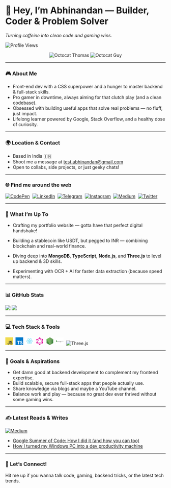 # 👋 Hey, I’m Abhinandan — Builder, Coder & Problem Solver

*Turning caffeine into clean code and gaming wins.*

![Profile Views](https://komarev.com/ghpvc/?username=abhinandansharma&color=blueviolet)

<p align="center">
  <img src="https://octodex.github.com/images/daftpunktocat-thomas.gif" height="160" alt="Octocat Thomas" />
  <img src="https://octodex.github.com/images/daftpunktocat-guy.gif" height="160" alt="Octocat Guy" />
</p>

---

### 🎮 About Me  
- Front-end dev with a CSS superpower and a hunger to master backend & full-stack skills.  
- Pro gamer in downtime, always aiming for that clutch play (and a clean codebase).  
- Obsessed with building useful apps that solve real problems — no fluff, just impact.  
- Lifelong learner powered by Google, Stack Overflow, and a healthy dose of curiosity.

---

### 🌍 Location & Contact  
- Based in India 🇮🇳  
- Shoot me a message at [test.abhinandan@gmail.com](mailto:test.abhinandan@gmail.com)  
- Open to collabs, side projects, or just geeky chats!

---

### 🌐 Find me around the web  
<p>
  <a href="https://codepen.io/abhinandansharma" title="CodePen"><img alt="CodePen" width="22px" src="https://user-images.githubusercontent.com/35263182/173191693-3862a52f-6cf0-4be0-8093-7f50f5819a3f.png" /></a>&nbsp;
  <a href="https://www.linkedin.com/in/abhinandan-sharma-672299150/" title="LinkedIn"><img alt="LinkedIn" width="22px" src="https://user-images.githubusercontent.com/35263182/173191332-989a9e9c-57f9-4d73-b311-d3bcecbc6e48.png" /></a>&nbsp;
  <a href="https://t.me/abhinandan0659" title="Telegram"><img alt="Telegram" width="22px" src="https://user-images.githubusercontent.com/35263182/173191559-3eb57002-e484-4f80-a9e6-8302b546a0b5.png" /></a>&nbsp;
  <a href="https://instagram.com/_abhinandansharma" title="Instagram"><img alt="Instagram" width="22px" src="https://user-images.githubusercontent.com/35263182/173191357-4967e888-c340-4b1b-83c0-c027bd5f0b52.png" /></a>&nbsp;
  <a href="https://medium.com/@abhinandan0659" title="Medium"><img alt="Medium" width="22px" src="https://user-images.githubusercontent.com/35263182/173191404-e45bb7e5-e70d-4cab-99c5-bc8056dea12f.png" /></a>&nbsp;
  <a href="https://twitter.com/notjustadev" title="Twitter (X)"><img alt="Twitter" width="22px" src="https://cdn.jsdelivr.net/gh/simple-icons/simple-icons/icons/x.svg" /></a>
</p>

---

### 🚀 What I’m Up To  
- Crafting my portfolio website — gotta have that perfect digital handshake!  
- Building a stablecoin like USDT, but pegged to INR — combining blockchain and real-world finance.

- Diving deep into **MongoDB**, **TypeScript**, **Node.js**, and **Three.js** to level up backend & 3D skills.  
- Experimenting with OCR + AI for faster data extraction (because speed matters).

---
### 📊 GitHub Stats

![](https://github-profile-summary-cards.vercel.app/api/cards/stats?username=abhinandansharma&theme=dracula)
[![](https://github-profile-summary-cards.vercel.app/api/cards/profile-details?username=abhinandansharma&theme=dracula)](https://github.com/vn7n24fzkq/github-profile-summary-cards) 

---

### 💻 Tech Stack & Tools

<p>
  <img alt="JavaScript" height="24" src="https://raw.githubusercontent.com/github/explore/main/topics/javascript/javascript.png" />&nbsp;
  <img alt="TypeScript" height="24" src="https://raw.githubusercontent.com/github/explore/main/topics/typescript/typescript.png" />&nbsp;
  <img alt="React" height="24" src="https://raw.githubusercontent.com/github/explore/main/topics/react/react.png" />&nbsp;
  <img alt="GraphQL" height="24" src="https://raw.githubusercontent.com/github/explore/main/topics/graphql/graphql.png" />&nbsp;
  <img alt="Node.js" height="24" src="https://raw.githubusercontent.com/github/explore/main/topics/nodejs/nodejs.png" />&nbsp;
  <img alt="MongoDB" height="24" src="https://raw.githubusercontent.com/github/explore/main/topics/mongodb/mongodb.png" />&nbsp;
  <img alt="Three.js" height="24" src="https://cdn.jsdelivr.net/gh/devicons/devicon/icons/threejs/threejs-original.svg" />
</p>

---

### 🎯 Goals & Aspirations  
- Get damn good at backend development to complement my frontend expertise.  
- Build scalable, secure full-stack apps that people actually use.  
- Share knowledge via blogs and maybe a YouTube channel.
- Balance work and play — because no great dev ever thrived without some gaming wins.

---

### ✍️ Latest Reads & Writes  
[![Medium](https://img.shields.io/badge/Medium-12100E?style=for-the-badge&logo=medium&logoColor=white)](https://medium.com/@abhinandan0659)

- [Google Summer of Code: How I did it (and how you can too)](https://medium.com/@abhinandan0659/google-summer-of-code-how-i-did-it-and-how-you-can-do-it-too-22e51201a1e0?source=friends_link&sk=8d198b3a537d3a4411b55ad3ce0ba94f)  
- [How I turned my Windows PC into a dev productivity machine](https://medium.com/@abhinandan0659/how-i-turned-my-windows-pc-into-a-productivity-machine-for-development-wsl-hyper-oh-my-zsh-79ee614afbd2?source=friends_link&sk=b1e866afd6ebc05471f8247fe6e57f91)

---

### 🤝 Let’s Connect!  
Hit me up if you wanna talk code, gaming, backend tricks, or the latest tech trends.
